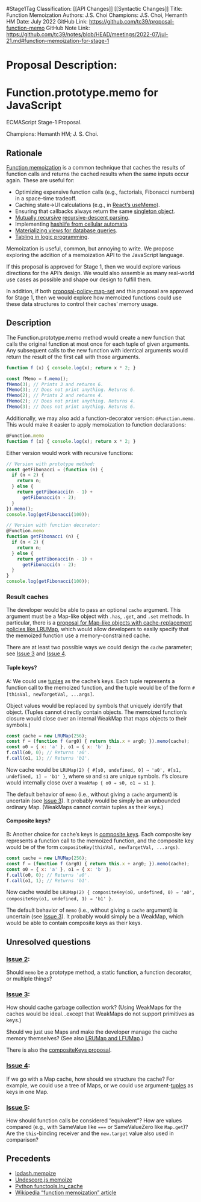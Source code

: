 #Stage1Tag
Classification: [[API Changes]] [[Syntactic Changes]]
Title: Function Memoization
Authors: J.S. Choi
Champions: J.S. Choi, Hemanth HM
Date: July 2022
GitHub Link: https://github.com/tc39/proposal-function-memo
GitHub Note Link: https://github.com/tc39/notes/blob/HEAD/meetings/2022-07/jul-21.md#function-memoization-for-stage-1

# Proposal Description:
# Function.prototype.memo for JavaScript
ECMAScript Stage-1 Proposal.

Champions: Hemanth HM; J. S. Choi.

## Rationale
[Function memoization][] is a common technique that caches the results of
function calls and returns the cached results when the same inputs occur again.
These are useful for:

* Optimizing expensive function calls (e.g., factorials, Fibonacci numbers) in a space–time tradeoff.
* Caching state→UI calculations (e.g., in [React’s useMemo][]).
* Ensuring that callbacks always return the same [singleton object][].
* [Mutually recursive][] [recursive-descent parsing][].
* Implementing [hashlife from cellular automata][hashlife].
* [Materializing views for database queries][materialized views].
* [Tabling in logic programming][logic tabling].

[function memoization]: https://en.wikipedia.org/wiki/Memoization
[React’s useMemo]: https://reactjs.org/docs/hooks-reference.html#usememo
[singleton object]: https://en.wikipedia.org/wiki/Singleton_pattern
[mutually recursive]: https://en.wikipedia.org/wiki/Mutual_recursion
[recursive-descent parsing]: https://en.wikipedia.org/wiki/Recursive_descent_parser
[hashlife]: https://en.wikipedia.org/wiki/Hashlife
[materialized views]: https://en.wikipedia.org/wiki/Materialized_view
[logic tabling]: https://www.metalevel.at/prolog/memoization

Memoization is useful, common, but annoying to write.
We propose exploring the addition of a memoization API to the JavaScript language.

If this proposal is approved for Stage 1, then we would explore various
directions for the API’s design. We would also assemble as many real-world use
cases as possible and shape our design to fulfill them.

In addition, if both [proposal-policy-map-set][] and this proposal are approved for
Stage 1, then we would explore how memoized functions could use these data
structures to control their caches’ memory usage.

[proposal-policy-map-set]: https://github.com/js-choi/proposal-policy-map-set

## Description
The Function.prototype.memo method would create a new function that calls the
original function at most once for each tuple of given arguments. Any
subsequent calls to the new function with identical arguments would return the
result of the first call with those arguments.

```js
function f (x) { console.log(x); return x * 2; }

const fMemo = f.memo();
fMemo(3); // Prints 3 and returns 6.
fMemo(3); // Does not print anything. Returns 6.
fMemo(2); // Prints 2 and returns 4.
fMemo(2); // Does not print anything. Returns 4.
fMemo(3); // Does not print anything. Returns 6.
```

Additionally, we may also add a function-decorator version: `@Function.memo`.
This would make it easier to apply memoization to function declarations:

```js
@Function.memo
function f (x) { console.log(x); return x * 2; }
```

Either version would work with recursive functions:

```js
// Version with prototype method:
const getFibonacci = (function (n) {
  if (n < 2) {
    return n;
  } else {
    return getFibonacci(n - 1) +
      getFibonacci(n - 2);
  }
}).memo();
console.log(getFibonacci(100));

// Version with function decorator:
@Function.memo
function getFibonacci (n) {
  if (n < 2) {
    return n;
  } else {
    return getFibonacci(n - 1) +
      getFibonacci(n - 2);
  }
}
console.log(getFibonacci(100));
```

### Result caches
The developer would be able to pass an optional `cache` argument. This argument
must be a Map-like object with `.has`, `.get`, and `.set` methods. In
particular, there is a [proposal for Map-like objects with cache-replacement
policies like LRUMap][proposal-policy-map-set], which would allow developers to
easily specify that the memoized function use a memory-constrained cache.

[proposal-policy-map-set]: https://github.com/js-choi/proposal-policy-map-set

There are at least two possible ways we could design the `cache` parameter; see
[Issue 3][] and [Issue 4][].

#### Tuple keys?
A: We could use [tuples][] as the cache’s keys. Each tuple represents a
function call to the memoized function, and the tuple would be of the form `#[thisVal, newTargetVal, ...args]`.

Object values would be replaced by symbols that uniquely identify that object.
(Tuples cannot directly contain objects. The memoized function’s closure would
close over an internal WeakMap that maps objects to their symbols.)

```js
const cache = new LRUMap(256);
const f = (function f (arg0) { return this.x + arg0; }).memo(cache);
const o0 = { x: 'a' }, o1 = { x: 'b' };
f.call(o0, 0); // Returns 'a0'.
f.call(o1, 1); // Returns 'b1'.
```

Now cache would be `LRUMap(2) { #[s0, undefined, 0] ⇒ 'a0', #[s1, undefined, 1]
⇒ 'b1' }`, where `s0` and `s1` are unique symbols. `f`’s closure would
internally close over a `WeakMap { o0 ⇒ s0, o1 ⇒ s1 }`.

The default behavior of `memo` (i.e., without giving a `cache` argument) is uncertain (see [Issue 3][]). It probably would be simply be an unbounded ordinary Map. (WeakMaps cannot contain tuples as their keys.)

[tuples]: https://github.com/tc39/proposal-record-tuple

#### Composite keys?
B: Another choice for cache’s keys is [composite keys][]. Each composite key
represents a function call to the memoized function, and the composite key would be of the form `compositeKey(thisVal, newTargetVal, ...args)`.

```js
const cache = new LRUMap(256);
const f = (function f (arg0) { return this.x + arg0; }).memo(cache);
const o0 = { x: 'a' }, o1 = { x: 'b' };
f.call(o0, 0); // Returns 'a0'.
f.call(o1, 1); // Returns 'b1'.
```

Now cache would be `LRUMap(2) { compositeKey(o0, undefined, 0) ⇒ 'a0',
compositeKey(o1, undefined, 1) ⇒ 'b1' }`.

The default behavior of `memo` (i.e., without giving a `cache` argument) is
uncertain (see [Issue 3][]). It probably would simply be a WeakMap,
which would be able to contain composite keys as their keys.

[composite keys]: https://github.com/tc39/proposal-richer-keys/tree/master/compositeKey

## Unresolved questions

### [Issue 2][]:
Should `memo` be a prototype method, a static function, a function decorator,
or multiple things?

### [Issue 3][]:
How should cache garbage collection work? (Using WeakMaps for the caches would
be ideal…except that WeakMaps do not support primitives as keys.)

Should we just use Maps and make the developer manage the cache memory
themselves? (See also [LRUMap and LFUMap][].)

There is also the [compositeKeys proposal][].

[LRUMap and LFUMap]: https://github.com/js-choi/proposal-policy-map-set
[compositeKeys proposal]: (https://github.com/tc39/proposal-richer-keys/tree/master/compositeKey)

### [Issue 4][]:
If we go with a Map cache, how should we structure the cache? For example, we
could use a tree of Maps, or we could use argument-[tuples][] as keys in one
Map.

[tuples]: https://github.com/tc39/proposal-record-tuple

### [Issue 5][]:
How should function calls be considered “equivalent”? How are values compared
(e.g., with SameValue like `===` or SameValueZero like `Map.get`)? Are the
`this`-binding receiver and the `new.target` value also used in comparison?

## Precedents

* [lodash.memoize](https://lodash.com/docs/4.17.15#memoize)
* [Undescore.js memoize](https://underscorejs.org/#memoize)
* [Python functools.lru_cache][]
* [Wikipedia “function memoization” article][function memoization]

[Python functools.lru_cache]: https://docs.python.org/3/library/functools.html#functools.lru_cache

[Issue 2]: https://github.com/js-choi/proposal-function-memo/issues/2
[Issue 3]: https://github.com/js-choi/proposal-function-memo/issues/3
[Issue 4]: https://github.com/js-choi/proposal-function-memo/issues/4
[Issue 5]: https://github.com/js-choi/proposal-function-memo/issues/5
